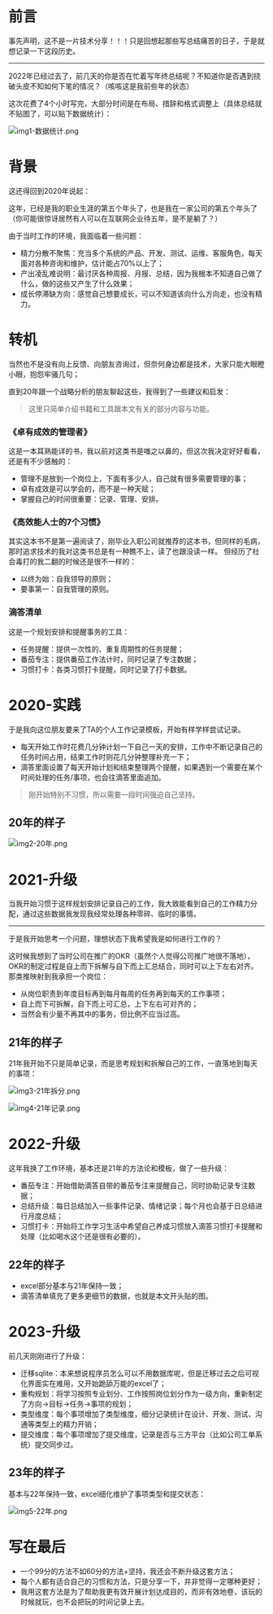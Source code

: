 # 前言

事先声明，这不是一片技术分享！！！只是回想起那些写总结痛苦的日子，于是就想记录一下这段历史。

---

2022年已经过去了，前几天的你是否在忙着写年终总结呢？不知道你是否遇到挠破头皮不知如何下笔的情况？（咳咳这是我前些年的状态）

这次花费了4个小时写完，大部分时间是在布局、措辞和格式调整上（具体总结就不贴图了，可以贴下数据统计）：

![img1-数据统计.png](./img1-数据统计.png)

# 背景

这还得回到2020年说起：

这年，已经是我的职业生涯的第五个年头了，也是我在一家公司的第五个年头了（你可能很惊讶居然有人可以在互联网企业待五年，是不是躺了？）

由于当时工作的环境，我面临着一些问题：

- 精力分散不聚焦：充当多个系统的产品、开发、测试、运维、客服角色，每天面对各种咨询和维护，估计能占70%以上了；
- 产出凌乱难说明：最讨厌各种周报、月报、总结，因为我根本不知道自己做了什么，做的这些又产生了什么效果；
- 成长停滞缺方向：感觉自己想要成长，可以不知道该向什么方向走，也没有精力。

# 转机

当然也不是没有向上反馈、向朋友咨询过，但奈何身边都是技术，大家只能大眼瞪小眼，抱怨牢骚几句；

直到20年跟一个战略分析的朋友聊起这些，我得到了一些建议和启发：

> 这里只简单介绍书籍和工具跟本文有关的部分内容与功能。

### 《卓有成效的管理者》

这是一本耳熟能详的书，我以前对这类书是嗤之以鼻的，但这次我决定好好看看，还是有不少感触的：

- 管理不是放到一个岗位上，下面有多少人，自己就有很多需要管理的事；
- 卓有成效是可以学会的，而不是一种天赋；
- 掌握自己的时间很重要：记录、管理、安排。

### 《高效能人士的7个习惯》

其实这本书不是第一遍阅读了，刚毕业入职公司就推荐的这本书，但同样的毛病，那时追求技术的我对这类书总是有一种瞧不上，读了也跟没读一样。
但经历了社会毒打的我二翻的时候还是很不一样的：

- 以终为始：自我领导的原则；
- 要事第一：自我管理的原则。

### 滴答清单

这是一个规划安排和提醒事务的工具：

- 任务提醒：提供一次性的、重复周期性的任务提醒；
- 番茄专注：提供番茄工作法计时，同时记录了专注数据；
- 习惯打卡：各类习惯打卡提醒，同时记录了打卡数据。

# 2020-实践

于是我向这位朋友要来了TA的个人工作记录模板，开始有样学样尝试记录。

- 每天开始工作时花费几分钟计划一下自己一天的安排，工作中不断记录自己的任务时间占用，结束工作时则花几分钟整理补充一下；
- 滴答里面设置了每天开始计划和结束整理两个提醒，如果遇到一个需要在某个时间处理的任务/事项，也会往滴答里面追加。

> 刚开始特别不习惯，所以需要一段时间强迫自己坚持。

## 20年的样子

![img2-20年.png](./img2-20年.png)

# 2021-升级

当我开始习惯于这样规划安排记录自己的工作，我大致能看到自己的工作精力分配，通过这些数据我发现我经常处理各种零碎、临时的事情。

---

于是我开始思考一个问题，理想状态下我希望我是如何进行工作的？

这时候我想到了当时公司在推广的OKR（虽然个人觉得公司推广地很不落地）， OKR的制定过程是自上而下拆解与自下而上汇总结合，同时可以上下左右对齐。
那类推映射到我承担一个岗位：

- 从岗位职责到年度目标再到每月每周的任务再到每天的工作事项；
- 自上而下可拆解，自下而上可汇总，上下左右可对齐的；
- 当然会有少量不再其中的事务，但比例不应当过高。

## 21年的样子

21年我开始不只是简单记录，而是思考规划和拆解自己的工作，一直落地到每天的事项：

![img3-21年拆分.png](./img3-21年拆分.png)

![img4-21年记录.png](./img4-21年记录.png)

# 2022-升级

这年我换了工作环境，基本还是21年的方法论和模板，做了一些升级：

- 番茄专注：开始借助滴答自带的番茄专注来提醒自己，同时协助记录专注数据；
- 总结升级：每日总结加入一些事件记录、情绪记录；每个月也会基于日总结进行月度总结；
- 习惯打卡：开始将工作学习生活中希望自己养成习惯放入滴答习惯打卡提醒和处理（比如喝水这个还是很有必要的）。

## 22年的样子

- excel部分基本与21年保持一致；
- 滴答清单填充了更多更细节的数据，也就是本文开头贴的图。

# 2023-升级

前几天刚刚进行了升级：

- 迁移sqlite：本来想说程序员怎么可以不用数据库呢，但是迁移过去之后可视化界面实在难用，又开始跪舔万能的excel了；
- 重构规划：将学习按照专业划分、工作按照岗位划分作为一级方向，重新制定了方向->目标->任务->事项的规划；
- 类型维度：每个事项增加了类型维度，细分记录统计在设计、开发、测试、沟通等类型上的精力开销；
- 提交维度：每个事项增加了提交维度，记录是否与三方平台（比如公司工单系统）提交同步过。

## 23年的样子

基本与22年保持一致，excel细化维护了事项类型和提交状态：

![img5-22年.png](./img5-22年.png)

# 写在最后

- 一个99分的方法不如60分的方法+坚持，我还会不断升级这套方法；
- 每个人都有适合自己的习惯和方法，只是分享一下，并非觉得一定哪种更好；
- 我用这套方法是为了帮助我更有效开展计划达成目的，而非有效地卷，该玩的时候就玩，也不会把玩的时间记录上去。
